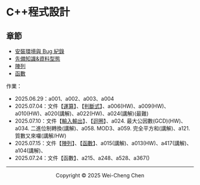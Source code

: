 # C++程式設計

## 章節

-   [安裝環境與 Bug 紀錄](./C++程式設計：安裝環境與Bug紀錄.pdf)
-   [先備知識&資料型態](./C++程式設計：先備知識&資料型態.pdf)
-   [陣列](./C++程式設計：陣列.pdf)
-   [函數](./C++程式設計：函數.pdf)

作業：

-   2025.06.29：a001、a002、a003、a004
-   2025.07.04：文件【[運算](./運算.md)】、【[判斷式](./判斷式.md)】、a006(HW)、a009(HW)、a010(HW)、a020(講解)、a022(HW)、a024(講解)(最難)
-   2025.07.10：文件【[輸入輸出](./輸入輸出.md)】、【[迴圈](./迴圈.md)】、a024. 最大公因數(GCD)(HW)、a034. 二進位制轉換(講解)、a058. MOD3、a059. 完全平方和(講解)、a121. 質數又來囉(講解/HW)
-   2025.07.15：文件【[陣列](./陣列.md)】、【[函數](./函數.md)】、a015(講解)、a013(HW)、a417(講解)、a104(講解)、
-   2025.07.24：文件【函數】、a215、a248、a528、a367()

---

<p align="center">
  Copyright © 2025 Wei-Cheng Chen
</p>
